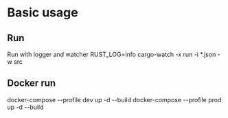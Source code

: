 # Basic usage

## Run

Run with logger and watcher
RUST_LOG=info cargo-watch -x run -i *.json -w src

## Docker run

docker-compose --profile dev up -d --build
docker-compose --profile prod up -d --build
